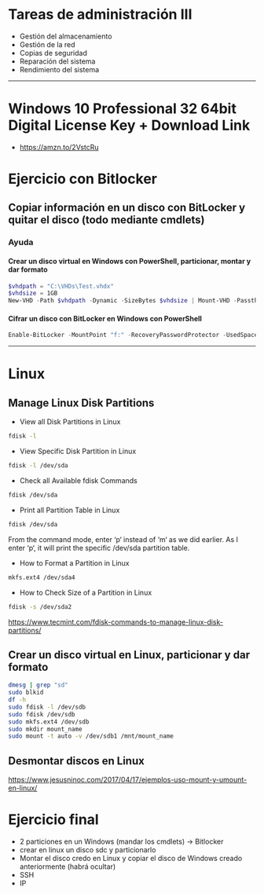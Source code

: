 # Tareas de administración III
- Gestión del almacenamiento
- Gestión de la red
- Copias de seguridad
- Reparación del sistema
- Rendimiento del sistema

---------------

# Windows 10 Professional 32 64bit Digital License Key + Download Link
* https://amzn.to/2VstcRu

# Ejercicio con Bitlocker
## Copiar información en un disco con BitLocker y quitar el disco (todo mediante cmdlets)
### Ayuda
#### Crear un disco virtual en Windows con PowerShell, particionar, montar y dar formato
```PowerShell
$vhdpath = "C:\VHDs\Test.vhdx"
$vhdsize = 1GB
New-VHD -Path $vhdpath -Dynamic -SizeBytes $vhdsize | Mount-VHD -Passthru |Initialize-Disk -Passthru | New-Partition -AssignDriveLetter -UseMaximumSize |Format-Volume -FileSystem NTFS -Confirm:$false -Force
```
#### Cifrar un disco con BitLocker en Windows con PowerShell 
```PowerShell
Enable-BitLocker -MountPoint "f:" -RecoveryPasswordProtector -UsedSpaceOnly -Verbose
```

---------------

# Linux

## Manage Linux Disk Partitions

- View all Disk Partitions in Linux
```Bash
fdisk -l
```

- View Specific Disk Partition in Linux
```Bash
fdisk -l /dev/sda
```

- Check all Available fdisk Commands
```Bash
fdisk /dev/sda
```

- Print all Partition Table in Linux
```Bash
fdisk /dev/sda
```
From the command mode, enter ‘p‘ instead of ‘m‘ as we did earlier. As I enter ‘p‘, it will print the specific /dev/sda partition table.

- How to Format a Partition in Linux
```Bash
mkfs.ext4 /dev/sda4
```

- How to Check Size of a Partition in Linux
```Bash
fdisk -s /dev/sda2
```
https://www.tecmint.com/fdisk-commands-to-manage-linux-disk-partitions/

## Crear un disco virtual en Linux, particionar y dar formato
```Bash
dmesg | grep "sd"
sudo blkid
df -h
sudo fdisk -l /dev/sdb
sudo fdisk /dev/sdb
sudo mkfs.ext4 /dev/sdb
sudo mkdir mount_name
sudo mount -t auto -v /dev/sdb1 /mnt/mount_name
```
## Desmontar discos en Linux
https://www.jesusninoc.com/2017/04/17/ejemplos-uso-mount-y-umount-en-linux/

# Ejercicio final
- 2 particiones en un Windows (mandar los cmdlets) -> Bitlocker
- crear en linux un disco sdc y particionarlo
- Montar el disco credo en Linux y copiar el disco de Windows creado anteriormente (habrá ocultar)
- SSH
- IP

